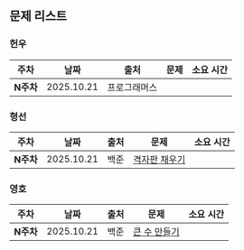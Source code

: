 ## 문제 리스트

<h3>헌우</h3>

|주차|날짜|출처|문제|소요 시간|
|--|--|--|--|--|
|**N주차** |2025.10.21|프로그래머스||


<h3>형선</h3>

|주차|날짜|출처|문제|소요 시간|
|--|--|--|--|--|
|**N주차** |2025.10.21|백준|[격자판 채우기](https://www.acmicpc.net/problem/1648)|



<h3>영호</h3>

|주차|날짜|출처|문제|소요 시간|
|--|--|--|--|--|
|**N주차** |2025.10.21|백준|[큰 수 만들기](https://www.acmicpc.net/problem/16496)|
